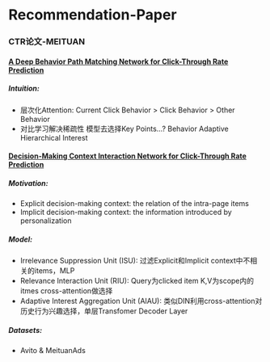 # Recommendation-Paper

### CTR论文-MEITUAN

#### [A Deep Behavior Path Matching Network for Click-Through Rate Prediction](https://github.com/IvanWang0730/Recommendation-Paper/blob/main/A%20Deep%20Behavior%20Path%20Matching%20Network%20for%20Click-Through%20Rate%20Prediction.pdf)
##### Intuition:
* 层次化Attention: Current Click Behavior > Click Behavior > Other Behavior
* 对比学习解决稀疏性
模型去选择Key Points...? Behavior Adaptive Hierarchical Interest

#### [Decision-Making Context Interaction Network for Click-Through Rate Prediction](https://github.com/IvanWang0730/Recommendation-Paper/blob/main/Decision-Making%20Context%20Interaction%20Network%20for%20Click-Through%20Rate%20Prediction.pdf)
##### Motivation:
* Explicit decision-making context: the relation of the intra-page items
* Implicit decision-making context: the information introduced by personalization

##### Model:
* Irrelevance Suppression Unit (ISU): 过滤Explicit和Implicit context中不相关的items，MLP
* Relevance Interaction Unit (RIU): Query为clicked item K,V为scope内的itmes cross-attention做选择
* Adaptive Interest Aggregation Unit (AIAU): 类似DIN利用cross-attention对历史行为兴趣选择，单层Transfomer Decoder Layer

##### Datasets:
* Avito & MeituanAds
